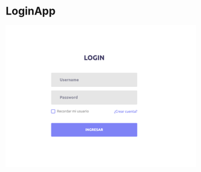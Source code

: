 # LoginApp




![](https://github.com/Klerith/angular-login-demoapp/blob/master/src/assets/images/demo.png?raw=true)
